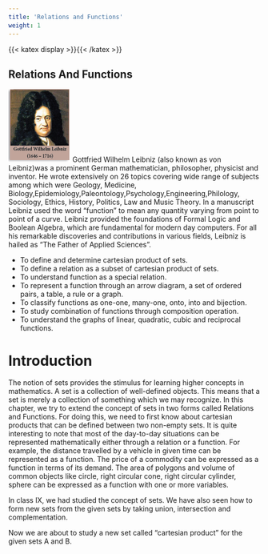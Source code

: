 ```yaml
---
title: 'Relations and Functions'
weight: 1
---
```

{{< katex display >}}{{< /katex >}}

## Relations And Functions 

![alt text](author.png)
Gottfried Wilhelm Leibniz (also known as von Leibniz)was a prominent German mathematician, philosopher, physicist and inventor. He wrote extensively on 26 topics covering wide range of subjects among which were Geology, Medicine, Biology,Epidemiology,Paleontology,Psychology,Engineering,Philology, Sociology, Ethics, History, Politics, Law and Music Theory. In a manuscript Leibniz used the word “function” to mean any quantity varying from point to point of a curve. Leibniz provided the foundations of Formal Logic and Boolean Algebra, which are fundamental for modern day computers. For all his remarkable discoveries and contributions in various fields, Leibniz is hailed as “The Father of Applied Sciences”.


- To define and determine cartesian product of sets. 
- To define a relation as a subset of cartesian product of sets.
- To understand function as a special relation.
- To represent a function through an arrow diagram, a set of ordered pairs, a table, a rule or a graph.
- To classify functions as one-one, many-one, onto, into and bijection.
- To study combination of functions through composition operation.
- To understand the graphs of linear, quadratic, cubic and reciprocal functions.

# Introduction

The notion of sets provides the stimulus for learning higher concepts in mathematics. A set is a collection of well-defined objects. This means that a set is merely a collection of something which we may recognize. In this chapter, we try to extend the concept of sets in two forms called Relations and Functions. For doing this, we need to first know about cartesian products that can be defined between two non-empty sets. It is quite interesting to note that most of the day-to-day situations can be represented mathematically either through a relation or a function. For example, the distance travelled by a vehicle in given time can be represented as a function. The price of a commodity can be expressed as a function in terms of its demand. The area of polygons and volume of common objects like circle, right circular cone, right circular cylinder, sphere can be expressed as a function with one or more variables.


In class IX, we had studied the concept of sets. We have also seen how to form new sets from the given sets by taking union, intersection and complementation.


Now we are about to study a new set called “cartesian product” for the given sets A and B.
